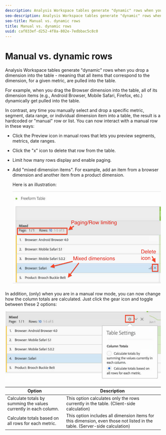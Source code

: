 ```yaml
---
description: Analysis Workspace tables generate "dynamic" rows when you drop a dimension into the table - meaning that all items that correspond to the dimension, for a given metric, are pulled into the table.
seo-description: Analysis Workspace tables generate "dynamic" rows when you drop a dimension into the table - meaning that all items that correspond to the dimension, for a given metric, are pulled into the table.
seo-title: Manual vs. dynamic rows
title: Manual vs. dynamic rows
uuid: caf033ef-d252-4f8a-802e-7edbbac5c8c0
---
```


# Manual vs. dynamic rows

Analysis Workspace tables generate "dynamic" rows when you drop a dimension into the table - meaning that all items that correspond to the dimension, for a given metric, are pulled into the table.

 For example, when you drag the Browser dimension into the table, all of its dimension items (e.g., Android Browser, Mobile Safari, Firefox, etc.) dynamically get pulled into the table.

In contrast, any time you manually select and drop a specific metric, segment, data range, or individual dimension item into a table, the result is a hardcoded or "manual" row or list. You can now interact with a manual row in these ways:

* Click the Preview icon in manual rows that lets you preview segments, metrics, date ranges. 
* Click the "x" icon to delete that row from the table. 
* Limit how many rows display and enable paging. 
* Add "mixed dimension items". For example, add an item from a browser dimension and another item from a product dimension.

  Here is an illustration:

  ![](assets/static_rows.png)

In addition, (only) when you are in a manual row mode, you can now change how the column totals are calculated. Just click the gear icon and toggle between these 2 options:

![](assets/column-totals.png)

|  Option  | Description  |
|---|---|
|  Calculate totals by summing the values currently in each column.  | This option calculates only the rows currently in the table. (Client-side calculation)  |
|  Calculate totals based on all rows for each metric.  | This option includes all dimension items for this dimension, even those not listed in the table. (Server-side calculation)  |

